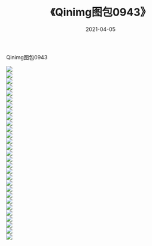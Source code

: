 ﻿---
layout: post
title:  《Qinimg图包0943》
date:   2021-04-05
img: http://imgx.orgx.ga/Qinimg图包/Qinimg图包0943/000.jpg
categories: [美女, 清纯, 唯美]
---

Qinimg图包0943

 ![](http://imgx.orgx.ga/Qinimg图包/Qinimg图包0943/001.jpg) <br>![](http://imgx.orgx.ga/Qinimg图包/Qinimg图包0943/002.jpg) <br>![](http://imgx.orgx.ga/Qinimg图包/Qinimg图包0943/003.jpg) <br>![](http://imgx.orgx.ga/Qinimg图包/Qinimg图包0943/004.jpg) <br>![](http://imgx.orgx.ga/Qinimg图包/Qinimg图包0943/005.jpg) <br>![](http://imgx.orgx.ga/Qinimg图包/Qinimg图包0943/006.jpg) <br>![](http://imgx.orgx.ga/Qinimg图包/Qinimg图包0943/007.jpg) <br>![](http://imgx.orgx.ga/Qinimg图包/Qinimg图包0943/008.jpg) <br>![](http://imgx.orgx.ga/Qinimg图包/Qinimg图包0943/009.jpg) <br>![](http://imgx.orgx.ga/Qinimg图包/Qinimg图包0943/010.jpg) <br>![](http://imgx.orgx.ga/Qinimg图包/Qinimg图包0943/011.jpg) <br>![](http://imgx.orgx.ga/Qinimg图包/Qinimg图包0943/012.jpg) <br>![](http://imgx.orgx.ga/Qinimg图包/Qinimg图包0943/013.jpg) <br>![](http://imgx.orgx.ga/Qinimg图包/Qinimg图包0943/014.jpg) <br>![](http://imgx.orgx.ga/Qinimg图包/Qinimg图包0943/015.jpg) <br>![](http://imgx.orgx.ga/Qinimg图包/Qinimg图包0943/016.jpg) <br>![](http://imgx.orgx.ga/Qinimg图包/Qinimg图包0943/017.jpg) <br>![](http://imgx.orgx.ga/Qinimg图包/Qinimg图包0943/018.jpg) <br>![](http://imgx.orgx.ga/Qinimg图包/Qinimg图包0943/019.jpg) <br>![](http://imgx.orgx.ga/Qinimg图包/Qinimg图包0943/020.jpg) <br>![](http://imgx.orgx.ga/Qinimg图包/Qinimg图包0943/021.jpg) <br>![](http://imgx.orgx.ga/Qinimg图包/Qinimg图包0943/022.jpg) <br>![](http://imgx.orgx.ga/Qinimg图包/Qinimg图包0943/023.jpg) <br>![](http://imgx.orgx.ga/Qinimg图包/Qinimg图包0943/024.jpg) <br>![](http://imgx.orgx.ga/Qinimg图包/Qinimg图包0943/025.jpg) <br>![](http://imgx.orgx.ga/Qinimg图包/Qinimg图包0943/026.jpg) <br>![](http://imgx.orgx.ga/Qinimg图包/Qinimg图包0943/027.jpg) <br>![](http://imgx.orgx.ga/Qinimg图包/Qinimg图包0943/028.jpg) <br>![](http://imgx.orgx.ga/Qinimg图包/Qinimg图包0943/029.jpg) <br>